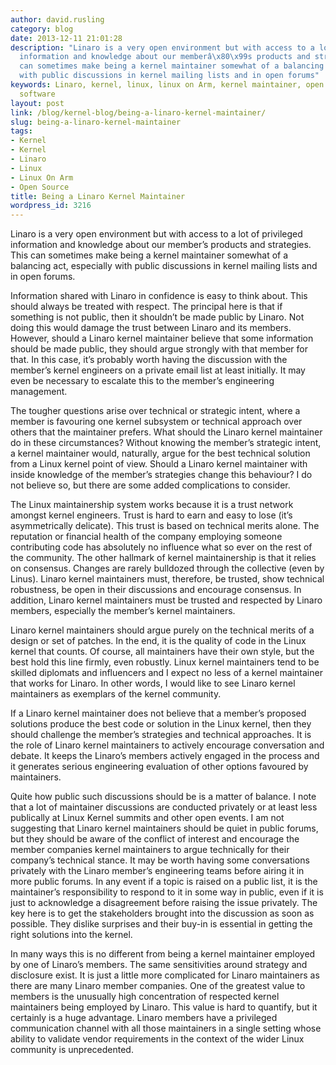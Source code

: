 ```yaml
---
author: david.rusling
category: blog
date: 2013-12-11 21:01:28
description: "Linaro is a very open environment but with access to a lot of privileged
  information and knowledge about our memberâ\x80\x99s products and strategies. This
  can sometimes make being a kernel maintainer somewhat of a balancing act, especially
  with public discussions in kernel mailing lists and in open forums"
keywords: Linaro, kernel, linux, linux on Arm, kernel maintainer, open source software,
  software
layout: post
link: /blog/kernel-blog/being-a-linaro-kernel-maintainer/
slug: being-a-linaro-kernel-maintainer
tags:
- Kernel
- Kernel
- Linaro
- Linux
- Linux On Arm
- Open Source
title: Being a Linaro Kernel Maintainer
wordpress_id: 3216
---
```


Linaro is a very open environment but with access to a lot of privileged information and knowledge about our member’s products and strategies. This can sometimes make being a kernel maintainer somewhat of a balancing act, especially with public discussions in kernel mailing lists and in open forums.

Information shared with Linaro in confidence is easy to think about. This should always be treated with respect. The principal here is that if something is not public, then it shouldn’t be made public by Linaro. Not doing this would damage the trust between Linaro and its members. However, should a Linaro kernel maintainer believe that some information should be made public, they should argue strongly with that member for that. In this case, it’s probably worth having the discussion with the member’s kernel engineers on a private email list at least initially. It may even be necessary to escalate this to the member’s engineering management.

The tougher questions arise over technical or strategic intent, where a member is favouring one kernel subsystem or technical approach over others that the maintainer prefers. What should the Linaro kernel maintainer do in these circumstances? Without knowing the member’s strategic intent, a kernel maintainer would, naturally, argue for the best technical solution from a Linux kernel point of view. Should a Linaro kernel maintainer with inside knowledge of the member’s strategies change this behaviour? I do not believe so, but there are some added complications to consider.

The Linux maintainership system works because it is a trust network amongst kernel engineers. Trust is hard to earn and easy to lose (it’s asymmetrically delicate). This trust is based on technical merits alone. The reputation or financial health of the company employing someone contributing code has absolutely no influence what so ever on the rest of the community. The other hallmark of kernel maintainership is that it relies on consensus. Changes are rarely bulldozed through the collective (even by Linus). Linaro kernel maintainers must, therefore, be trusted, show technical robustness, be open in their discussions and encourage consensus. In addition, Linaro kernel maintainers must be trusted and respected by Linaro members, especially the member’s kernel maintainers.

Linaro kernel maintainers should argue purely on the technical merits of a design or set of patches. In the end, it is the quality of code in the Linux kernel that counts. Of course, all maintainers have their own style, but the best hold this line firmly, even robustly. Linux kernel maintainers tend to be skilled diplomats and influencers and I expect no less of a kernel maintainer that works for Linaro. In other words, I would like to see Linaro kernel maintainers as exemplars of the kernel community.

If a Linaro kernel maintainer does not believe that a member’s proposed solutions produce the best code or solution in the Linux kernel, then they should challenge the member’s strategies and technical approaches. It is the role of Linaro kernel maintainers to actively encourage conversation and debate. It keeps the Linaro’s members actively engaged in the process and it generates serious engineering evaluation of other options favoured by maintainers.

Quite how public such discussions should be is a matter of balance. I note that a lot of maintainer discussions are conducted privately or at least less publically at Linux Kernel summits and other open events. I am not suggesting that Linaro kernel maintainers should be quiet in public forums, but they should be aware of the conflict of interest and encourage the member companies kernel maintainers to argue technically for their company’s technical stance. It may be worth having some conversations privately with the Linaro member’s engineering teams before airing it in more public forums. In any event if a topic is raised on a public list, it is the maintainer’s responsibility to respond to it in some way in public, even if it is just to acknowledge a disagreement before raising the issue privately. The key here is to get the stakeholders brought into the discussion as soon as possible. They dislike surprises and their buy-in is essential in getting the right solutions into the kernel.

In many ways this is no different from being a kernel maintainer employed by one of Linaro’s members. The same sensitivities around strategy and disclosure exist. It is just a little more complicated for Linaro maintainers as there are many Linaro member companies. One of the greatest value to members is the unusually high concentration of respected kernel maintainers being employed by Linaro. This value is hard to quantify, but it certainly is a huge advantage. Linaro members have a privileged communication channel with all those maintainers in a single setting whose ability to validate vendor requirements in the context of the wider Linux community is unprecedented.